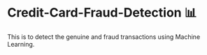 # Credit-Card-Fraud-Detection 📊
This is to detect the genuine and fraud transactions using Machine Learning.

